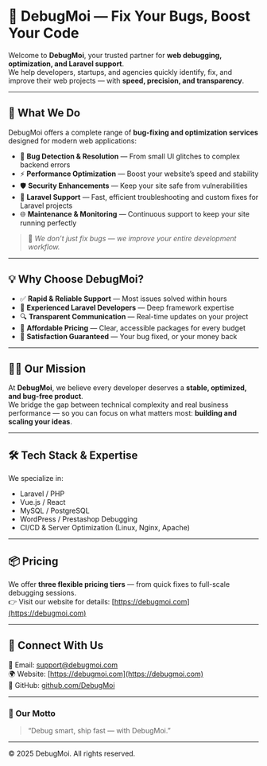 # 🐞 DebugMoi — Fix Your Bugs, Boost Your Code

Welcome to **DebugMoi**, your trusted partner for **web debugging, optimization, and Laravel support**.  
We help developers, startups, and agencies quickly identify, fix, and improve their web projects — with **speed, precision, and transparency**.

---

## 🚀 What We Do

DebugMoi offers a complete range of **bug-fixing and optimization services** designed for modern web applications:

- 🧩 **Bug Detection & Resolution** — From small UI glitches to complex backend errors  
- ⚡ **Performance Optimization** — Boost your website’s speed and stability  
- 🛡️ **Security Enhancements** — Keep your site safe from vulnerabilities  
- 🧰 **Laravel Support** — Fast, efficient troubleshooting and custom fixes for Laravel projects  
- 🌐 **Maintenance & Monitoring** — Continuous support to keep your site running perfectly  

> 💬 *We don’t just fix bugs — we improve your entire development workflow.*

---

## 💡 Why Choose DebugMoi?

- ✅ **Rapid & Reliable Support** — Most issues solved within hours  
- 🧠 **Experienced Laravel Developers** — Deep framework expertise  
- 🔍 **Transparent Communication** — Real-time updates on your project  
- 💸 **Affordable Pricing** — Clear, accessible packages for every budget  
- 💯 **Satisfaction Guaranteed** — Your bug fixed, or your money back  

---

## 🧑‍💻 Our Mission

At **DebugMoi**, we believe every developer deserves a **stable, optimized, and bug-free product**.  
We bridge the gap between technical complexity and real business performance — so you can focus on what matters most: **building and scaling your ideas**.

---

## 🛠️ Tech Stack & Expertise

We specialize in:
- Laravel / PHP  
- Vue.js / React  
- MySQL / PostgreSQL  
- WordPress / Prestashop Debugging  
- CI/CD & Server Optimization (Linux, Nginx, Apache)  

---

## 📦 Pricing

We offer **three flexible pricing tiers** — from quick fixes to full-scale debugging sessions.  
👉 Visit our website for details: [https://debugmoi.com](https://debugmoi.com)

---

## 💬 Connect With Us

📧 Email: [support@debugmoi.com](mailto:support@debugmoi.com)  
🌍 Website: [https://debugmoi.com](https://debugmoi.com)  
🐙 GitHub: [github.com/DebugMoi](https://github.com/DebugMoi)

---

### 🧭 Our Motto
> “Debug smart, ship fast — with DebugMoi.”

---

© 2025 DebugMoi. All rights reserved.
